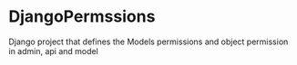 # DjangoPermssions
Django project that defines the Models permissions and object permission in admin, api and model
